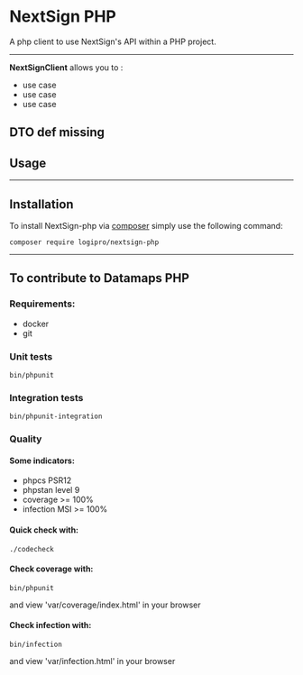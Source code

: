 # NextSign PHP
A php client to use NextSign's API within a PHP project.

------

**NextSignClient** allows you to :
- use case
- use case
- use case

DTO def missing
------

## Usage

------

## Installation

To install NextSign-php via [composer](https://getcomposer.org/) simply use the following command:  

```shell
composer require logipro/nextsign-php
```

------


## To contribute to Datamaps PHP
### Requirements:
* docker
* git

### Unit tests
```shell
bin/phpunit
```

### Integration tests
```shell
bin/phpunit-integration
```

### Quality
#### Some indicators:
* phpcs PSR12
* phpstan level 9
* coverage >= 100%
* infection MSI >= 100%


#### Quick check with:
```shell
./codecheck
```


#### Check coverage with:
```shell
bin/phpunit
```
and view 'var/coverage/index.html' in your browser


#### Check infection with:
```shell
bin/infection
```
and view 'var/infection.html' in your browser